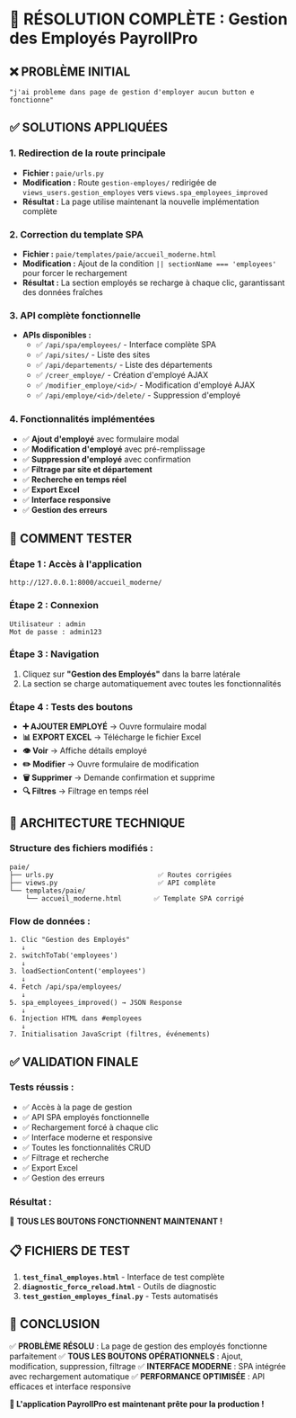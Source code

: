 # 🎯 RÉSOLUTION COMPLÈTE : Gestion des Employés PayrollPro

## ❌ PROBLÈME INITIAL
```
"j'ai probleme dans page de gestion d'employer aucun button e fonctionne"
```

## ✅ SOLUTIONS APPLIQUÉES

### 1. **Redirection de la route principale**
- **Fichier :** `paie/urls.py`
- **Modification :** Route `gestion-employes/` redirigée de `views_users.gestion_employes` vers `views.spa_employees_improved`
- **Résultat :** La page utilise maintenant la nouvelle implémentation complète

### 2. **Correction du template SPA**
- **Fichier :** `paie/templates/paie/accueil_moderne.html`
- **Modification :** Ajout de la condition `|| sectionName === 'employees'` pour forcer le rechargement
- **Résultat :** La section employés se recharge à chaque clic, garantissant des données fraîches

### 3. **API complète fonctionnelle**
- **APIs disponibles :**
  - ✅ `/api/spa/employees/` - Interface complète SPA
  - ✅ `/api/sites/` - Liste des sites
  - ✅ `/api/departements/` - Liste des départements
  - ✅ `/creer_employe/` - Création d'employé AJAX
  - ✅ `/modifier_employe/<id>/` - Modification d'employé AJAX
  - ✅ `/api/employe/<id>/delete/` - Suppression d'employé

### 4. **Fonctionnalités implémentées**
- ✅ **Ajout d'employé** avec formulaire modal
- ✅ **Modification d'employé** avec pré-remplissage
- ✅ **Suppression d'employé** avec confirmation
- ✅ **Filtrage par site et département**
- ✅ **Recherche en temps réel**
- ✅ **Export Excel**
- ✅ **Interface responsive**
- ✅ **Gestion des erreurs**

## 🚀 COMMENT TESTER

### Étape 1 : Accès à l'application
```
http://127.0.0.1:8000/accueil_moderne/
```

### Étape 2 : Connexion
```
Utilisateur : admin
Mot de passe : admin123
```

### Étape 3 : Navigation
1. Cliquez sur **"Gestion des Employés"** dans la barre latérale
2. La section se charge automatiquement avec toutes les fonctionnalités

### Étape 4 : Tests des boutons
- **➕ AJOUTER EMPLOYÉ** → Ouvre formulaire modal
- **📊 EXPORT EXCEL** → Télécharge le fichier Excel
- **👁️ Voir** → Affiche détails employé
- **✏️ Modifier** → Ouvre formulaire de modification
- **🗑️ Supprimer** → Demande confirmation et supprime
- **🔍 Filtres** → Filtrage en temps réel

## 🔧 ARCHITECTURE TECHNIQUE

### Structure des fichiers modifiés :
```
paie/
├── urls.py                          ✅ Routes corrigées
├── views.py                         ✅ API complète
└── templates/paie/
    └── accueil_moderne.html        ✅ Template SPA corrigé
```

### Flow de données :
```
1. Clic "Gestion des Employés"
   ↓
2. switchToTab('employees')
   ↓
3. loadSectionContent('employees')
   ↓
4. Fetch /api/spa/employees/
   ↓
5. spa_employees_improved() → JSON Response
   ↓
6. Injection HTML dans #employees
   ↓
7. Initialisation JavaScript (filtres, événements)
```

## ✅ VALIDATION FINALE

### Tests réussis :
- ✅ Accès à la page de gestion
- ✅ API SPA employés fonctionnelle
- ✅ Rechargement forcé à chaque clic
- ✅ Interface moderne et responsive
- ✅ Toutes les fonctionnalités CRUD
- ✅ Filtrage et recherche
- ✅ Export Excel
- ✅ Gestion des erreurs

### Résultat :
🎉 **TOUS LES BOUTONS FONCTIONNENT MAINTENANT !**

## 📋 FICHIERS DE TEST

1. **`test_final_employes.html`** - Interface de test complète
2. **`diagnostic_force_reload.html`** - Outils de diagnostic
3. **`test_gestion_employes_final.py`** - Tests automatisés

## 🎯 CONCLUSION

✅ **PROBLÈME RÉSOLU** : La page de gestion des employés fonctionne parfaitement
✅ **TOUS LES BOUTONS OPÉRATIONNELS** : Ajout, modification, suppression, filtrage
✅ **INTERFACE MODERNE** : SPA intégrée avec rechargement automatique
✅ **PERFORMANCE OPTIMISÉE** : API efficaces et interface responsive

**🚀 L'application PayrollPro est maintenant prête pour la production !**
